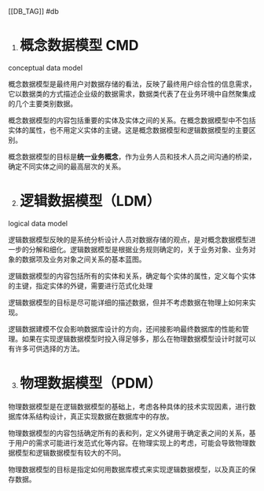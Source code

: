 [[DB_TAG]] #db 

1. # 概念数据模型 CMD

conceptual data model

概念数据模型是最终用户对数据存储的看法，反映了最终用户综合性的信息需求，它以数据类的方式描述企业级的数据需求，数据类代表了在业务环境中自然聚集成的几个主要类别数据。

概念数据模型的内容包括重要的实体及实体之间的关系。在概念数据模型中不包括实体的属性，也不用定义实体的主键。这是概念数据模型和逻辑数据模型的主要区别。

概念数据模型的目标是**统一业务概念**，作为业务人员和技术人员之间沟通的桥梁，确定不同实体之间的最高层次的关系。



2. # 逻辑数据模型（LDM）

logical data model

逻辑数据模型反映的是系统分析设计人员对数据存储的观点，是对概念数据模型进一步的分解和细化。逻辑数据模型是根据业务规则确定的，关于业务对象、业务对象的数据项及业务对象之间关系的基本蓝图。

逻辑数据模型的内容包括所有的实体和关系，确定每个实体的属性，定义每个实体的主键，指定实体的外键，需要进行范式化处理

逻辑数据模型的目标是尽可能详细的描述数据，但并不考虑数据在物理上如何来实现。

逻辑数据建模不仅会影响数据库设计的方向，还间接影响最终数据库的性能和管理。如果在实现逻辑数据模型时投入得足够多，那么在物理数据模型设计时就可以有许多可供选择的方法。



3. # 物理数据模型（PDM）

物理数据模型是在逻辑数据模型的基础上，考虑各种具体的技术实现因素，进行数据库体系结构设计，真正实现数据在数据库中的存放。

物理数据模型的内容包括确定所有的表和列，定义外键用于确定表之间的关系，基于用户的需求可能进行发范式化等内容。在物理实现上的考虑，可能会导致物理数据模型和逻辑数据模型有较大的不同。

物理数据模型的目标是指定如何用数据库模式来实现逻辑数据模型，以及真正的保存数据。








